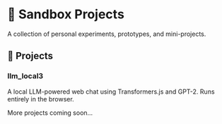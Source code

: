 # 🧪 Sandbox Projects

A collection of personal experiments, prototypes, and mini-projects.

## 📁 Projects

### llm_local3
A local LLM-powered web chat using Transformers.js and GPT-2. Runs entirely in the browser.

More projects coming soon...
